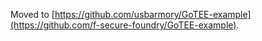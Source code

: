 Moved to [https://github.com/usbarmory/GoTEE-example](https://github.com/f-secure-foundry/GoTEE-example).
